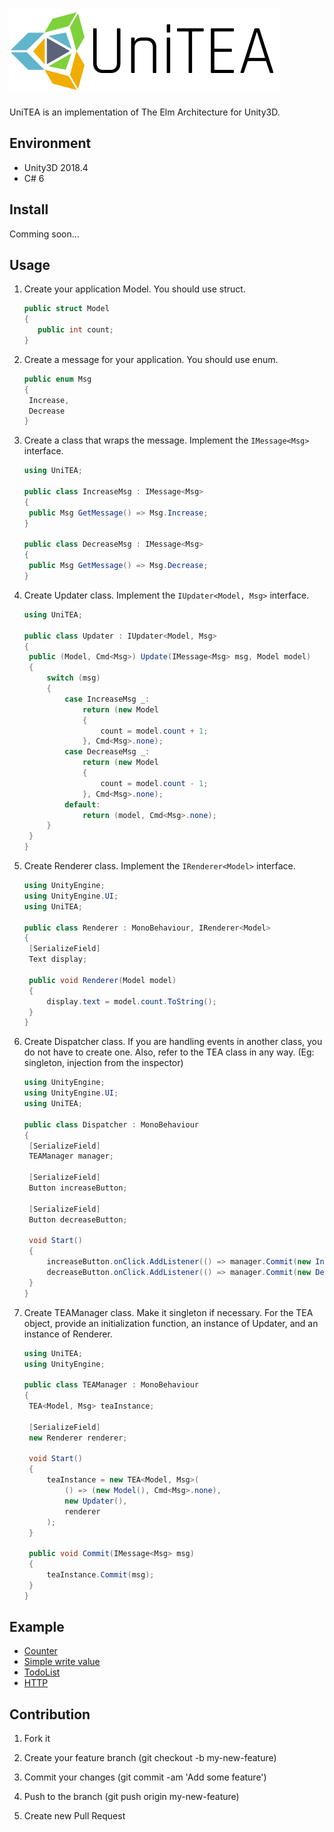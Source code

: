 # ![logo](./images/logo.png)

UniTEA is an implementation of The Elm Architecture for Unity3D.

## Environment

- Unity3D 2018.4
- C# 6

## Install

Comming soon...

## Usage

1. Create your application Model. You should use struct.

   ```c#
   public struct Model
   {
      public int count;
   }
   ```

2. Create a message for your application. You should use enum.

   ```c#
   public enum Msg
   {
   	Increase,
   	Decrease
   }
   ```

3. Create a class that wraps the message. Implement the `IMessage<Msg>` interface.

   ```c#
   using UniTEA;
   
   public class IncreaseMsg : IMessage<Msg>
   {
   	public Msg GetMessage() => Msg.Increase;
   }
   
   public class DecreaseMsg : IMessage<Msg>
   {
   	public Msg GetMessage() => Msg.Decrease;
   }
   ```

4. Create Updater class. Implement the `IUpdater<Model, Msg>` interface.

   ```c#
   using UniTEA;
   
   public class Updater : IUpdater<Model, Msg>
   {
   	public (Model, Cmd<Msg>) Update(IMessage<Msg> msg, Model model)
   	{
   		switch (msg)
   		{
   			case IncreaseMsg _:
   				return (new Model
   				{
   					count = model.count + 1;
   				}, Cmd<Msg>.none);
   			case DecreaseMsg _:
   				return (new Model
   				{
   					count = model.count - 1;
   				}, Cmd<Msg>.none);
   			default:
   				return (model, Cmd<Msg>.none);
   		}
   	}
   }
   ```

5. Create Renderer class. Implement the `IRenderer<Model>` interface.

   ```c#
   using UnityEngine;
   using UnityEngine.UI;
   using UniTEA;
   
   public class Renderer : MonoBehaviour, IRenderer<Model>
   {
   	[SerializeField]
   	Text display;
   	
   	public void Renderer(Model model)
   	{
   		display.text = model.count.ToString();
   	}
   }
   ```

6. Create Dispatcher class. If you are handling events in another class, you do not have to create one.
   Also, refer to the TEA class in any way. (Eg: singleton, injection from the inspector)

   ```c#
   using UnityEngine;
   using UnityEngine.UI;
   using UniTEA;
   
   public class Dispatcher : MonoBehaviour
   {
   	[SerializeField]
   	TEAManager manager;
   
   	[SerializeField]
   	Button increaseButton;
   	
   	[SerializeField]
   	Button decreaseButton;
   	
   	void Start()
   	{
   		increaseButton.onClick.AddListener(() => manager.Commit(new IncreaseMsg()));
   		decreaseButton.onClick.AddListener(() => manager.Commit(new DecreaseMsg()));
   	}
   }
   ```

7. Create TEAManager class. Make it singleton if necessary. For the TEA object, provide an initialization function, an instance of Updater, and an instance of Renderer.

   ```c#
   using UniTEA;
   using UnityEngine;
   
   public class TEAManager : MonoBehaviour
   {
   	TEA<Model, Msg> teaInstance;
   	
   	[SerializeField]
   	new Renderer renderer;
   	
   	void Start()
   	{
   		teaInstance = new TEA<Model, Msg>(
   			() => (new Model(), Cmd<Msg>.none),
   			new Updater(),
   			renderer
   		);
   	}
   	
   	public void Commit(IMessage<Msg> msg)
   	{
   		teaInstance.Commit(msg);
   	}
   }
   ```

## Example

- [Counter](https://github.com/uzimaru0000/UniTEA/tree/master/Assets/Scripts/Examples/Counter)
- [Simple write value](https://github.com/uzimaru0000/UniTEA/tree/master/Assets/Scripts/Examples/Simple)
- [TodoList](https://github.com/uzimaru0000/UniTEA/tree/master/Assets/Scripts/Examples/Todo)
- [HTTP](https://github.com/uzimaru0000/UniTEA/tree/master/Assets/Scripts/Examples/HTTP)

## Contribution

1. Fork it

2. Create your feature branch (git checkout -b my-new-feature)
3. Commit your changes (git commit -am 'Add some feature')
4. Push to the branch (git push origin my-new-feature)
5. Create new Pull Request
